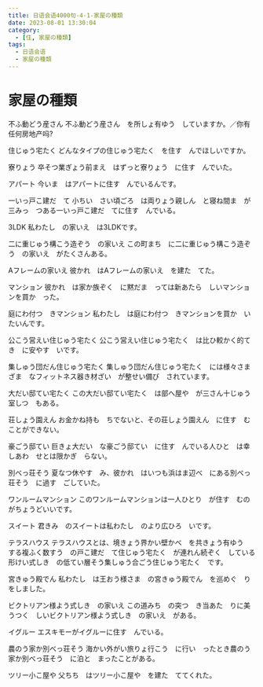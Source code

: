 ```yaml
---
title: 日语会语4000句-4-1-家屋の種類
date: 2023-08-01 13:30:04
category:
  - [住, 家屋の種類]
tags:
  - 日语会语
  - 家屋の種類 
---
```


# 家屋の種類

不ふ動どう産さん
不ふ動どう産さん　を所しょ有ゆう　していますか。／你有任何房地产吗?

住じゅう宅たく
どんなタイプの住じゅう宅たく　を住す　んでほしいですか。

寮りょう
卒そつ業ぎょう前まえ　はずっと寮りょう　に住す　んでいた。

アパート
今いま　はアパートに住す　んでいるんです。

一いっ戸こ建だ　て
小ちい　さい頃ごろ　は両りょう親しん　と寝ね間ま　が三みっ　つある一いっ戸こ建だ　てに住す　んでいる。

3LDK
私わたし　の家いえ　は3LDKです。

二に重じゅう構こう造ぞう　の家いえ
この町まち　に二に重じゅう構こう造ぞう　の家いえ　がたくさんある。

Aフレームの家いえ
彼かれ　はAフレームの家いえ　を建た　てた。

マンション
彼かれ　は家か族ぞく　に黙だま　っては新あたら　しいマンションを買か　った。

庭にわ付つ　きマンション
私わたし　は庭にわ付つ　きマンションを買か　いたいんです。

公こう営えい住じゅう宅たく
公こう営えい住じゅう宅たく　は比ひ較かく的てき　に安やす　いです。

集しゅう団だん住じゅう宅たく
集しゅう団だん住じゅう宅たく　には様々さまざま　なフィットネス器き材ざい　が整せい備び　されています。

大だい邸てい宅たく
この大だい邸てい宅たく　は部へ屋や　が三さん十じゅう室しつ　もある。

荘しょう園えん
お金かね持も　ちでないと、その荘しょう園えん　に住す　むことができない。

豪ごう邸てい
巨きょ大だい　な豪ごう邸てい　に住す　んでいる人ひと　は幸しあわ　せとは限かぎ　らない。

別べっ荘そう
夏なつ休やす　み、彼かれ　はいつも浜はま辺べ　にある別べっ荘そう　に過す　ごしていた。

ワンルームマンション
このワンルームマンションは一人ひとり　が住す　むのがちょうどいいです。

スイート
君きみ　のスイートは私わたし　のより広ひろ　いです。

テラスハウス
テラスハウスとは、境きょう界かい壁かべ　を共きょう有ゆう　する複ふく数すう　の戸こ建だ　て住じゅう宅たく　が連れん続ぞく　している形けい式しき　の低てい層そう集しゅう合ごう住じゅう宅たく　です。

宮きゅう殿でん
私わたし　は王おう様さま　の宮きゅう殿でん　を巡めぐ　りをしました。

ビクトリアン様よう式しき　の家いえ
この道みち　の突つ　き当あた　りに美うつく　しいビクトリアン様よう式しき　の家いえ　がある。

イグルー
エスキモーがイグルーに住す　んでいる。

農のう家か別べっ荘そう
海かい外がい旅りょ行こう　に行い　ったとき農のう家か別べっ荘そう　に泊と　まったことがある。

ツリー小こ屋や
父ちち　はツリー小こ屋や　を建た　ててくれた。

